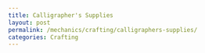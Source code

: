 ```yaml
---
title: Calligrapher's Supplies
layout: post
permalink: /mechanics/crafting/calligraphers-supplies/
categories: Crafting
---
```

